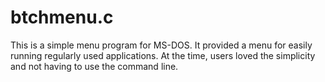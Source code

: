 # btchmenu.c
This is a simple menu program for MS-DOS. It provided a menu for easily running regularly used applications. At the time, users loved the simplicity and not having to use the command line.

